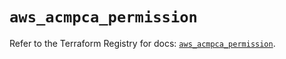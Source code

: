 # `aws_acmpca_permission`

Refer to the Terraform Registry for docs: [`aws_acmpca_permission`](https://registry.terraform.io/providers/hashicorp/aws/6.3.0/docs/resources/acmpca_permission).
